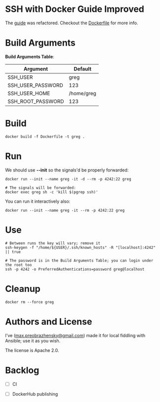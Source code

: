 # SSH with Docker Guide Improved

The [guide](https://docs.docker.com/engine/examples/running_ssh_service/) was refactored.
Checkout the [Dockerfile](Dockerfile) for more info.

# Build Arguments

**Build Arguments Table**:

| Argument          | Default    |
| ----------------- | ---------- |
| SSH_USER          | greg       |
| SSH_USER_PASSWORD | 123        |
| SSH_USER_HOME     | /home/greg |
| SSH_ROOT_PASSWORD | 123        |

# Build

```shell script
docker build -f Dockerfile -t greg .
```

# Run

We should use **--init** so the signals'd be properly forwarded:
```shell script
docker run --init --name greg -it -d --rm -p 4242:22 greg

# The signals will be forwarded:
docker exec greg sh -c 'kill $(pgrep ssh)'
```

You can run it interactively also:
```shell script
docker run --init --name greg -it --rm -p 4242:22 greg
```

# Use

```shell script
# Between runs the key will vary; remove it
ssh-keygen -f "/home/${USER}/.ssh/known_hosts" -R "[localhost]:4242" || true

# The password is in the Build Arguments Table; you can login under the root too
ssh -p 4242 -o PreferredAuthentications=password greg@localhost
```

# Cleanup

```shell script
docker rm --force greg
```

# Authors and License

I've (max.preobrazhensky@gmail.com) made it for local fiddling with Ansible; use it as you wish.

The license is Apache 2.0.


# Backlog

- [ ] CI

- [ ] DockerHub publishing
